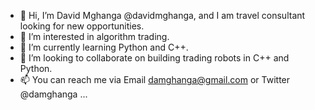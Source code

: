 - 👋 Hi, I’m David Mghanga @davidmghanga, and I am travel consultant looking for new opportunities.
- 👀 I’m interested in algorithm trading.
- 🌱 I’m currently learning Python and C++.
- 💞️ I’m looking to collaborate on building trading robots in C++ and Python.
- 📫 You can reach me via Email damghanga@gmail.com or Twitter @damghanga ...

<!---
davidmghanga/davidmghanga is a ✨ special ✨ repository because its `README.md` (this file) appears on your GitHub profile.
You can click the Preview link to take a look at your changes.
--->

